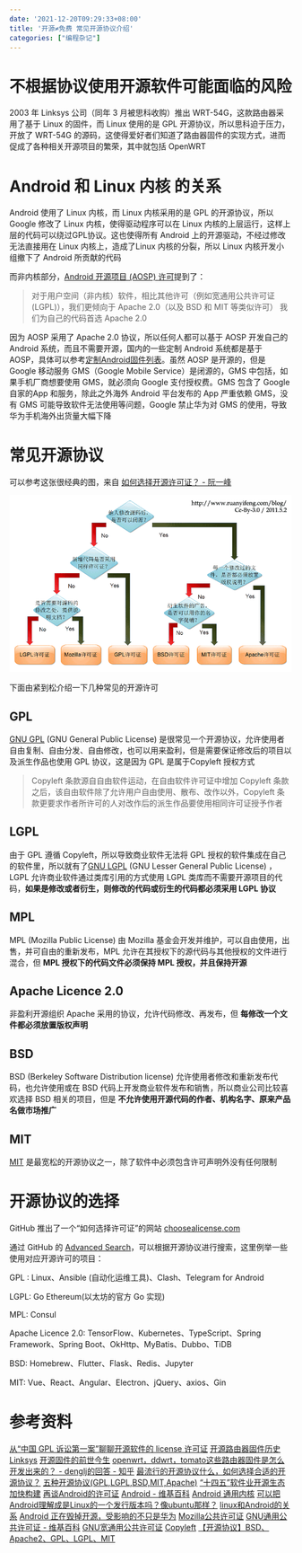 ```yaml
---
date: '2021-12-20T09:29:33+08:00'
title: '开源≠免费 常见开源协议介绍'
categories: ["编程杂记"]
---
```


# 不根据协议使用开源软件可能面临的风险
2003 年 Linksys 公司（同年 3 月被思科收购）推出 WRT-54G，这款路由器采用了基于 Linux 的固件，而 Linux 使用的是 GPL 开源协议，所以思科迫于压力，开放了 WRT-54G 的源码，这使得爱好者们知道了路由器固件的实现方式，进而促成了各种相关开源项目的繁荣，其中就包括 OpenWRT

# Android 和 Linux 内核 的关系
Android 使用了 Linux 内核，而 Linux 内核采用的是 GPL 的开源协议，所以 Google 修改了 Linux 内核，使得驱动程序可以在 Linux 内核的上层运行，这样上层的代码可以绕过GPL协议。这也使得所有 Android 上的开源驱动，不经过修改无法直接用在 Linux 内核上，造成了Linux 内核的分裂，所以 Linux 内核开发小组撤下了 Android 所贡献的代码


而非内核部分，[Android 开源项目 (AOSP) 许可](https://source.android.google.cn/setup/start/licenses?hl=zh-cn)提到了：
> 对于用户空间（非内核）软件，相比其他许可（例如宽通用公共许可证 (LGPL)），我们更倾向于 Apache 2.0（以及 BSD 和 MIT 等类似许可）
> 我们为自己的代码首选 Apache 2.0

因为 AOSP 采用了 Apache 2.0 协议，所以任何人都可以基于 AOSP 开发自己的 Android 系统，而且不需要开源，国内的一些定制 Android 系统都是基于 AOSP，具体可以参考[定制Android固件列表](https://zh.wikipedia.org/wiki/%E5%AE%A2%E8%A3%BD%E5%8C%96Android%E9%9F%8C%E9%AB%94%E5%88%97%E8%A1%A8)。虽然 AOSP 是开源的，但是 Google 移动服务 GMS（Google Mobile Service）是闭源的，GMS 中包括，如果手机厂商想要使用 GMS，就必须向 Google 支付授权费。GMS 包含了 Google 自家的App 和服务，除此之外海外 Android 平台发布的 App 严重依赖 GMS，没有 GMS 可能导致软件无法使用等问题，Google 禁止华为对 GMS 的使用，导致华为手机海外出货量大幅下降

# 常见开源协议
可以参考这张很经典的图，来自 [如何选择开源许可证？ - 阮一峰](http://www.ruanyifeng.com/blog/2011/05/how_to_choose_free_software_licenses.html)

![](开源≠免费常见开源协议介绍/1929786-20211219180848949-171749171.png)


下面由紧到松介绍一下几种常见的开源许可
## GPL
[GNU GPL](https://opensource.org/licenses/gpl-2.0.php) (GNU General Public License) 是很常见一个开源协议，允许使用者自由复制、自由分发、自由修改，也可以用来盈利，但是需要保证修改后的项目以及派生作品也使用 GPL 协议，这是因为 GPL 是属于Copyleft 授权方式

> Copyleft 条款源自自由软件运动，在自由软件许可证中增加 Copyleft 条款之后，该自由软件除了允许用户自由使用、散布、改作以外，Copyleft 条款更要求作者所许可的人对改作后的派生作品要使用相同许可证授予作者

## LGPL
由于 GPL 遵循 Copyleft，所以导致商业软件无法将 GPL 授权的软件集成在自己的软件里，所以就有了[GNU LGPL](https://opensource.org/licenses/lgpl-2.1.php) (GNU Lesser General Public License) ，LGPL 允许商业软件通过类库引用的方式使用 LGPL 类库而不需要开源项目的代码，**如果是修改或者衍生，则修改的代码或衍生的代码都必须采用 LGPL 协议**

## MPL
MPL (Mozilla Public License) 由 Mozilla 基金会开发并维护，可以自由使用，出售，并可自由的重新发布，MPL 允许在其授权下的源代码与其他授权的文件进行混合，但 **MPL 授权下的代码文件必须保持 MPL 授权，并且保持开源**


## Apache Licence 2.0
非盈利开源组织 Apache 采用的协议，允许代码修改、再发布，但 **每修改一个文件都必须放置版权声明**

## BSD
BSD (Berkeley Software Distribution license) 允许使用者修改和重新发布代码，也允许使用或在 BSD 代码上开发商业软件发布和销售，所以商业公司比较喜欢选择 BSD 相关的项目，但是 **不允许使用开源代码的作者、机构名字、原来产品名做市场推广**

## MIT
[MIT](https://opensource.org/licenses/mit-license.php) 是最宽松的开源协议之一，除了软件中必须包含许可声明外没有任何限制

# 开源协议的选择
GitHub 推出了一个“如何选择许可证”的网站 [choosealicense.com](https://choosealicense.com/)

通过 GitHub 的 [Advanced Search](https://github.com/search/advanced)，可以根据开源协议进行搜索，这里例举一些使用对应开源许可的项目：

GPL : Linux、Ansible (自动化运维工具)、Clash、Telegram for Android

LGPL: Go Ethereum(以太坊的官方 Go 实现)

MPL: Consul

Apache Licence 2.0: TensorFlow、Kubernetes、TypeScript、Spring Framework、Spring Boot、OkHttp、MyBatis、Dubbo、TiDB

BSD: Homebrew、Flutter、Flask、Redis、Jupyter 

MIT: Vue、React、Angular、Electron、jQuery、axios、Gin

# 参考资料
[从“中国 GPL 诉讼第一案”聊聊开源软件的 license 许可证](https://xie.infoq.cn/article/e3be19b16c33494a173458c4c)
[开源路由器固件历史](https://www.right.com.cn/forum/thread-569662-1-1.html)
[Linksys](https://zh.wikipedia.org/wiki/Linksys)
[开源固件的前世今生](https://eonun.com/posts/7b2b089f/)
[openwrt，ddwrt，tomato这些路由器固件是怎么开发出来的？ - denglj的回答 - 知乎](https://www.zhihu.com/question/20822589/answer/1001410286)
[最流行的开源协议什么，如何选择合适的开源协议？](https://www.bilibili.com/video/BV1i3411b7xp)
[五种开源协议(GPL,LGPL,BSD,MIT,Apache)](https://www.oschina.net/question/54100_9455)
[“十四五”软件业开源生态加快构建](http://finance.people.com.cn/n1/2021/1206/c1004-32300278.html)
[再谈Android的许可证](http://www.ruanyifeng.com/blog/2010/02/revisiting_android_licenses.html)
[Android - 维基百科](https://zh.wikipedia.org/wiki/Android)
[Android 通用内核](https://source.android.google.cn/devices/architecture/kernel/android-common?hl=zh-cn)
[可以把Android理解成是Linux的一个发行版本吗？像ubuntu那样？](https://www.zhihu.com/question/49421318/answer/117535206)
[linux和Android的关系](https://zhuanlan.zhihu.com/p/66605252)
[Android 正在毁掉开源，受影响的不只是华为](https://www.pingwest.com/a/217182)
[Mozilla公共许可证](https://zh.wikipedia.org/wiki/Mozilla%E5%85%AC%E5%85%B1%E8%AE%B8%E5%8F%AF%E8%AF%81)
[GNU通用公共许可证 - 维基百科](https://zh.wikipedia.org/wiki/GNU%E9%80%9A%E7%94%A8%E5%85%AC%E5%85%B1%E8%AE%B8%E5%8F%AF%E8%AF%81)
[GNU宽通用公共许可证](https://zh.wikipedia.org/wiki/GNU%E5%AE%BD%E9%80%9A%E7%94%A8%E5%85%AC%E5%85%B1%E8%AE%B8%E5%8F%AF%E8%AF%81)
[Copyleft](https://zh.wikipedia.org/wiki/Copyleft)
[【开源协议】BSD、Apache2、GPL、LGPL、MIT](https://zhuanlan.zhihu.com/p/87855729)